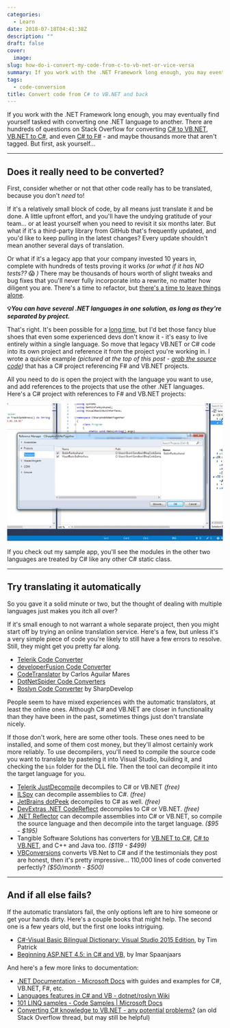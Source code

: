 ```yaml
---
categories:
  - Learn
date: 2018-07-18T04:41:38Z
description: ""
draft: false
cover:
  image:
slug: how-do-i-convert-my-code-from-c-to-vb-net-or-vice-versa
summary: If you work with the .NET Framework long enough, you may eventually find yourself tasked with converting one language to another, either by request or necessity. But conversion isn't always necessary - it's possible (and easy!) to have one solution with multiple languages.
tags:
  - code-conversion
title: Convert code from C# to VB.NET and back
---
```

If you work with the .NET Framework long enough, you may eventually find yourself tasked with converting one .NET language to another. There are hundreds of questions on Stack Overflow for converting [C# to VB.NET](https://stackoverflow.com/questions/tagged/c%23-to-vb.net), [VB.NET to C#](https://stackoverflow.com/questions/tagged/vb.net-to-c%23), and even [C# to F#](https://stackoverflow.com/questions/tagged/c%23-to-f%23) - and maybe thousands more that aren't tagged. But first, ask yourself...

---

## Does it really need to be converted?

First, consider whether or not that other code really has to be translated, because you don't _need_ to!

If it's a relatively small block of code, by all means just translate it and be done. A little upfront effort, and you'll have the undying gratitude of your team... or at least yourself when you need to revisit it six months later. But what if it's a third-party library from GitHub that's frequently updated, and you'd like to keep pulling in the latest changes? Every update shouldn't mean another several days of translation.

Or what if it's a legacy app that your company invested 10 years in, complete with hundreds of tests proving it works _(or what if it has NO tests??_ 😱 _)_ There may be thousands of hours worth of slight tweaks and bug fixes that you'll never fully incorporate into a rewrite, no matter how diligent you are. There's a time to refactor, but [there's a time to leave things alone](https://www.joelonsoftware.com/2000/04/06/things-you-should-never-do-part-i/).

**💡**_**You can have several .NET languages in one solution, as long as they're separated by project.**_

That's right. It's been possible for a [long time](https://stackoverflow.com/questions/862723/use-vb-net-and-c-sharp-in-the-same-application), but I'd bet those fancy blue shoes that even some experienced devs don't know it - it's easy to live entirely within a single language. So move that legacy VB.NET or C# code into its own project and reference it from the project you're working in. I wrote a quickie example _(pictured at the top of this post -_ [_grab the source code_](https://github.com/grantwinney/BlogCodeSamples/tree/master/Languages/CSharp/CSharpAndVbNetTogether)_)_ that has a C# project referencing F# and VB.NET projects.

All you need to do is open the project with the language you want to use, and add references to the projects that use the other .NET languages. Here's a C# project with references to F# and VB.NET projects:

![netlanguagereferences](netlanguagereferences.webp)

If you check out my sample app, you'll see the modules in the other two languages are treated by C# like any other C# static class.

---

## Try translating it automatically

So you gave it a solid minute or two, but the thought of dealing with multiple languages just makes you itch all over?

If it's small enough to not warrant a whole separate project, then you might start off by trying an online translation service. Here's a few, but unless it's a very simple piece of code you're likely to still have a few errors to resolve. Still, they might get you pretty far along.

- [Telerik Code Converter](http://converter.telerik.com/)
- [developerFusion Code Converter](https://www.developerfusion.com/tools/)
- [CodeTranslator](https://www.carlosag.net/tools/codetranslator/) by Carlos Aguilar Mares
- [DotNetSpider Code Converters](http://www.dotnetspider.com/convert/)
- [Roslyn Code Converter](https://codeconverter.icsharpcode.net/) by SharpDevelop

People seem to have mixed experiences with the automatic translators, at least the online ones. Although C# and VB.NET are closer in functionality than they have been in the past, sometimes things just don't translate nicely.

If those don't work, here are some other tools. These ones need to be installed, and some of them cost money, but they'll almost certainly work more reliably. To use decompilers, you'll need to compile the source code you want to translate by pasteing it into Visual Studio, building it, and checking the `bin` folder for the DLL file. Then the tool can decompile it into the target language for you.

- [Telerik JustDecompile](https://www.telerik.com/products/decompiler.aspx) decompiles to C# or VB.NET _(free)_
- [ILSpy](https://github.com/icsharpcode/ILSpy/releases) can decompile assemblies to C#. _(free)_
- [JetBrains dotPeek](http://www.jetbrains.com/decompiler/) decompiles to C# as well. _(free)_
- [DevExtras .NET CodeReflect](http://www.devextras.com/decompiler/) decompiles to C# or VB.NET. _(free)_
- [.NET Reflector](https://www.red-gate.com/products/dotnet-development/reflector/) can decompile assemblies into C# or VB.NET, so compile the source language and then decompile into the target language. _($95 - $195)_
- Tangible Software Solutions has converters for [VB.NET to C#](https://www.tangiblesoftwaresolutions.com/product_details/vb-to-csharp-converter.html), [C# to VB.NET](https://www.tangiblesoftwaresolutions.com/product_details/csharp-to-vb-converter.html), and C++ and Java too. _($119 - $499)_
- [VBConversions](http://www.vbconversions.com/) converts VB.Net to C# and if the testimonials they post are honest, then it's pretty impressive... 110,000 lines of code converted perfectly? _($50/month - $500)_

---

## And if all else fails?

If the automatic translators fail, the only options left are to hire someone or get your hands dirty. Here's a couple books that might help. The second one is a few years old, but the first one looks intriguing.

- [C#-Visual Basic Bilingual Dictionary: Visual Studio 2015 Edition](https://www.amazon.com/gp/product/0692433694/ref=as_li_qf_asin_il_tl?ie=UTF8&tag=gwin04-20&creative=9325&linkCode=as2&creativeASIN=0692433694&linkId=da35c09eb1e79b589bc9cb04ecbe5179), by Tim Patrick
- [Beginning ASP.NET 4.5: in C# and VB](https://www.amazon.com/Beginning-ASP-NET-4-5-C-VB/dp/1118311809), by Imar Spaanjaars

And here's a few more links to documentation:

- [.NET Documentation - Microsoft Docs](https://docs.microsoft.com/en-us/dotnet/index) with guides and examples for C#, VB.NET, F#, etc.
- [Languages features in C# and VB - dotnet/roslyn Wiki](https://github.com/dotnet/roslyn/wiki/Languages-features-in-C%23-6-and-VB-14)
- [101 LINQ samples - Code Samples | Microsoft Docs](https://github.com/dotnet/try-samples/tree/main/101-linq-samples/)
- [Converting C# knowledge to VB.NET - any potential problems?](https://stackoverflow.com/questions/1337253/converting-c-sharp-knowledge-to-vb-net-any-potential-problems) (an old Stack Overflow thread, but may still be helpful)
